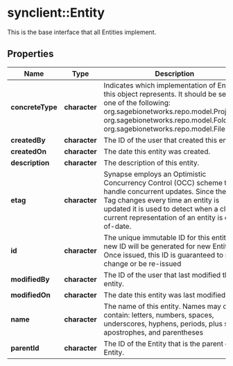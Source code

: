 # synclient::Entity

This is the base interface that all Entities implement.
## Properties
Name | Type | Description | Notes
------------ | ------------- | ------------- | -------------
**concreteType** | **character** | Indicates which implementation of Entity this object represents. It should be set to one of the following: org.sagebionetworks.repo.model.Project, org.sagebionetworks.repo.model.Folder, or org.sagebionetworks.repo.model.FileEntity.  | [optional] 
**createdBy** | **character** | The ID of the user that created this entity. | [optional] 
**createdOn** | **character** | The date this entity was created. | [optional] 
**description** | **character** | The description of this entity. | [optional] 
**etag** | **character** | Synapse employs an Optimistic Concurrency Control (OCC) scheme to handle concurrent updates. Since the E-Tag changes every time an entity is updated it is used to detect when a client&#39;s current representation of an entity is out-of-date.  | [optional] 
**id** | **character** | The unique immutable ID for this entity. A new ID will be generated for new Entities. Once issued, this ID is guaranteed to never change or be re-issued  | [optional] 
**modifiedBy** | **character** | The ID of the user that last modified this entity. | [optional] 
**modifiedOn** | **character** | The date this entity was last modified. | [optional] 
**name** | **character** | The name of this entity. Names may only contain: letters, numbers, spaces, underscores, hyphens, periods, plus signs, apostrophes, and parentheses  | [optional] 
**parentId** | **character** | The ID of the Entity that is the parent of this Entity. | [optional] 


